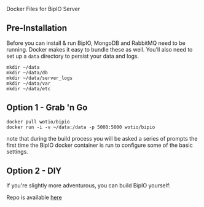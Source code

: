 Docker Files for BipIO Server

## Pre-Installation ##
Before you can install & run BipIO, MongoDB and RabbitMQ need to be running.  Docker makes it easy to bundle these as well.
You'll also need to set up a `data` directory to persist your data and logs.

```
mkdir ~/data
mkdir ~/data/db
mkdir ~/data/server_logs
mkdir ~/data/var
mkdir ~/data/etc
```


## Option 1 - Grab 'n Go ##

    docker pull wotio/bipio
    docker run -i -v ~/data:/data -p 5000:5000 wotio/bipio


note that during the build process you will be asked a series of prompts the first time the BipIO docker container is run to configure some of the basic settings.

## Option 2 - DIY ##

If you're slightly more adventurous, you can build BipIO yourself:

Repo is available [here][1]


  [1]: https://github.com/bipio-server/bipio-docker
